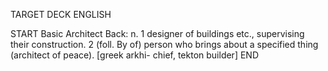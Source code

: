 TARGET DECK
ENGLISH

START
Basic
Architect
Back: n. 1 designer of buildings etc., supervising their construction. 2 (foll. By of) person who brings about a specified thing (architect of peace). [greek arkhi- chief, tekton builder]
END
